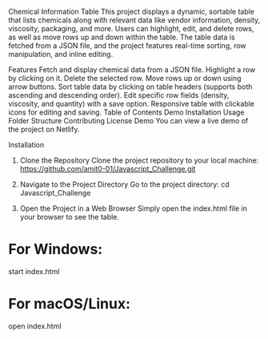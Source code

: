 Chemical Information Table
This project displays a dynamic, sortable table that lists chemicals along with relevant data like vendor information, density, viscosity, packaging, and more. Users can highlight, edit, and delete rows, as well as move rows up and down within the table. The table data is fetched from a JSON file, and the project features real-time sorting, row manipulation, and inline editing.

Features
Fetch and display chemical data from a JSON file.
Highlight a row by clicking on it.
Delete the selected row.
Move rows up or down using arrow buttons.
Sort table data by clicking on table headers (supports both ascending and descending order).
Edit specific row fields (density, viscosity, and quantity) with a save option.
Responsive table with clickable icons for editing and saving.
Table of Contents
Demo
Installation
Usage
Folder Structure
Contributing
License
Demo
You can view a live demo of the project on Netlify.

Installation
1. Clone the Repository
Clone the project repository to your local machine:
https://github.com/amit0-01/Javascript_Challenge.git

2. Navigate to the Project Directory
Go to the project directory:
cd Javascript_Challenge

4. Open the Project in a Web Browser
Simply open the index.html file in your browser to see the table.
# For Windows:
start index.html

# For macOS/Linux:
open index.html
